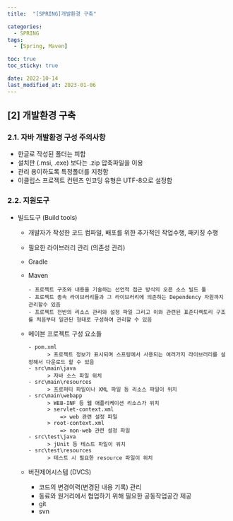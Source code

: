 ```yaml
---
title:  "[SPRING]개발환경 구축" 

categories:
  - SPRING
tags:
  - [Spring, Maven]

toc: true
toc_sticky: true

date: 2022-10-14
last_modified_at: 2023-01-06
---
```

[2] 개발환경 구축
---
### 2.1. 자바 개발환경 구성 주의사항

  - 한글로 작성된 폴더는 피함 
  - 설치판 (.msi, .exe) 보다는 .zip 압축파일을 이용 
  - 관리 용이하도록 특정폴더를 지정함
  - 이클립스 프로젝트 컨텐츠 인코딩 유형은 UTF-8으로 설정함

### 2.2. 지원도구  
  - 빌드도구 (Build tools)  
      - 개발자가 작성한 코드 컴파일, 배포를 위한 추가적인 작업수행, 패키징 수행
      - 필요한 라이브러리 관리 (의존성 관리)
      - Gradle  
      - Maven   
        ```
        - 프로젝트 구조와 내용을 기술하는 선언적 접근 방식의 오픈 소스 빌드 툴 
        - 프로젝트 종속 라이브러리들과 그 라이브러리에 의존하는 Dependency 자원까지 관리할수 있음
        - 프로젝트 전반의 리소스 관리와 설정 파일 그리고 이와 관련된 표준디렉토리 구조를 처음부터 일관된 형태로 구성하여 관리할 수 있음 
        ```  
      - 메이븐 프로젝트 구성 요소들  
          ```
          - pom.xml
                > 프로젝트 정보가 표시되며 스프링에서 사용되는 여러가지 라이브러리를 설정해서 다운로드 할 수 있음  
          - src\main\java
                > 자바 소스 파일 위치
          - src\main\resources  
                > 프로퍼티 파일이나 XML 파일 등 리소스 파일이 위치
          - src\main\webapp
                > WEB-INF 등 웹 애플리케이션 리소스가 위치
                > servlet-context.xml
                    => web 관련 설정 파일
                > root-context.xml
                    => non-web 관련 설정 파일                       
          - src\test\java
                > jUnit 등 테스트 파일이 위치 
          - src\test\resources
                > 테스트 시 필요한 resource 파일이 위치                                         
          ```  

    - 버전제어시스템 (DVCS)
        - 코드의 변경이력(변경된 내용 기록) 관리
        - 동료와 원거리에서 협업하기 위해 필요한 공동작업공간 제공
        - git 
        - svn 